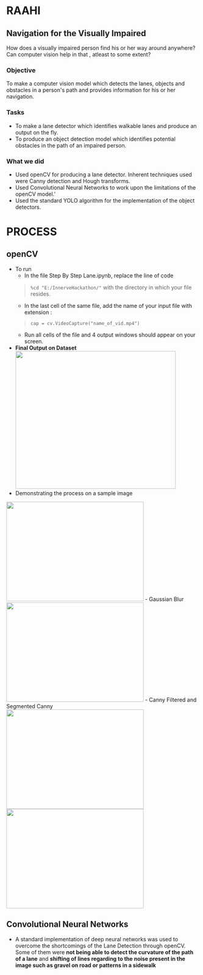 # RAAHI
## Navigation for the Visually Impaired
How does a visually impaired person find his or her way around anywhere? Can computer vision help in that , atleast to some extent?
### Objective
To make a computer vision model which detects the lanes, objects and obstacles in a person's path and provides 
information for his or her navigation.

### Tasks
<ul><li> To make a lane detector which identifies walkable lanes and produce an output on the fly.</li>
    <li> To produce an object detection model which identifies potential obstacles in the path of 
      an impaired person.</li>
</ul>

### What we did 
 - Used openCV for producing a lane detector. Inherent techniques used were Canny detection and Hough transforms.
 - Used Convolutional Neural Networks to work upon the limitations of the openCV model.'
 - Used the standard YOLO algorithm for the implementation of the object detectors.
 
# PROCESS
## openCV
 - To run 
    - In the file Step By Step Lane.ipynb, replace the line of code 
    > ```%cd "E:/InnerveHackathon/"```
    with the directory in which your file resides.
    - In the last cell of the same file, add the name of your input file with extension : 
    > ```cap = cv.VideoCapture("name_of_vid.mp4")```
    - Run all cells of the file and 4 output windows should appear on your screen.
 - <b>Final Output on Dataset</b><br>
 <img src = "https://github.com/TheGupta2012/RAAHI/blob/master/openCV%20Lanes/Snippets/snipgif.gif" width = 420px height = 360px><br>
 - Demonstrating the process on a sample image <br>
 <img src ="https://github.com/TheGupta2012/RAAHI/blob/master/openCV%20Lanes/Detection%20Stages%20and%20%20Examples/cannyOrig.jpg" width = 360px height = 260px>
 - Gaussian Blur <br>
 <img src = "https://github.com/TheGupta2012/RAAHI/blob/master/openCV%20Lanes/Detection%20Stages%20and%20%20Examples/GaussianBlur.png" width = 360px height = 260px>
 - Canny Filtered and Segmented Canny<br>
 <img src = "https://github.com/TheGupta2012/RAAHI/blob/master/openCV%20Lanes/Detection%20Stages%20and%20%20Examples/Cannysample.jpg" width = 360px height = 260px style="float:left">
 <img src = "https://github.com/TheGupta2012/RAAHI/blob/master/openCV%20Lanes/Detection%20Stages%20and%20%20Examples/Segemented%20Canny%20Sample.png" width = 360px height  =260px>
 


## Convolutional Neural Networks 
 - A standard implementation of deep neural networks was used to overcome the shortcomings of the Lane Detection through openCV. Some of them 
  were <b>not being able to detect the curvature of the path of a lane</b> and <b>shifting of lines regarding to the noise present in the image
  such as gravel on road or patterns in a sidewalk</b>
  

 
